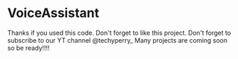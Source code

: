 # VoiceAssistant
Thanks if you used this code. Don't forget to like this project.
Don't forget to subscribe to our YT channel @techyperry_
Many projects are coming soon so be ready!!!!
  
